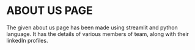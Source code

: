 # ABOUT US PAGE 

The given about us page has been made using streamlit and python language. It has the details of various members of team, along with their linkedIn profiles. 
